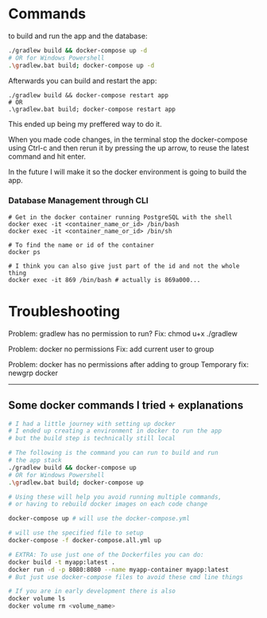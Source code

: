 # Commands

to build and run the app and the database:
```sh
./gradlew build && docker-compose up -d
# OR for Windows Powershell
.\gradlew.bat build; docker-compose up -d
```

Afterwards you can build and restart the app:
```shell
./gradlew build && docker-compose restart app
# OR
.\gradlew.bat build; docker-compose restart app
```


This ended up being my preffered way to do it.

When you made code changes, in the terminal stop the docker-compose using Ctrl-c
and then rerun it by pressing the up arrow, to reuse the latest command and hit enter.

In the future I will make it so the docker environment
is going to build the app.

### Database Management through CLI

```shell
# Get in the docker container running PostgreSQL with the shell
docker exec -it <container_name_or_id> /bin/bash
docker exec -it <container_name_or_id> /bin/sh

# To find the name or id of the container
docker ps

# I think you can also give just part of the id and not the whole thing
docker exec -it 869 /bin/bash # actually is 869a000...
```

# Troubleshooting 

Problem: gradlew has no permission to run?
Fix: chmod u+x ./gradlew

Problem: docker no permissions
Fix: add current user to group

Problem: docker has no permissions after adding to group
Temporary fix: newgrp docker

---

## Some docker commands I tried + explanations

```sh
# I had a little journey with setting up docker
# I ended up creating a environment in docker to run the app
# but the build step is technically still local

# The following is the command you can run to build and run
# the app stack
./gradlew build && docker-compose up
# OR for Windows Powershell
.\gradlew.bat build; docker-compose up

# Using these will help you avoid running multiple commands,
# or having to rebuild docker images on each code change

docker-compose up # will use the docker-compose.yml

# will use the specified file to setup
docker-compose -f docker-compose.all.yml up

# EXTRA: To use just one of the Dockerfiles you can do:
docker build -t myapp:latest .
docker run -d -p 8080:8080 --name myapp-container myapp:latest
# But just use docker-compose files to avoid these cmd line things

# If you are in early development there is also
docker volume ls
docker volume rm <volume_name>

```
